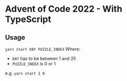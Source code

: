 # Advent of Code 2022 - With TypeScript
## Usage
`yarn start DAY PUZZLE_INDEX`
Where:
- `DAY` has to be between 1 and 25
- `PUZZLE_INDEX` is 0 or 1

e.g. `yarn start 1 0`